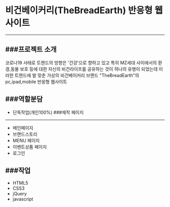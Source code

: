 # 비건베이커리(TheBreadEarth) 반응형 웹사이트
---
###프로젝트 소개
---
코로나19 사태로 트렌드의 방향은 '건강'으로 향하고 있고 특히 MZ세대 사이에서의 환경,동물 보호 등에 대한 자신의 비건라이프를 공유하는 것이 하나의 유행이 되었는데 이러한 트렌드에 발 맞춘 가상의 비건베이커리 브랜드 "TheBreadEarth"의 pc,ipad,mobile 반응형 웹사이트

###역할분담
---
- 단독작업(개인100%)
###제작 페이지
---
- 메인페이지
- 브랜드스토리
- MENU 페이지
- 이벤트상품 페이지
- 로그인

###작업
---
- HTML5
- CSS3
- jQuery
- javascript
